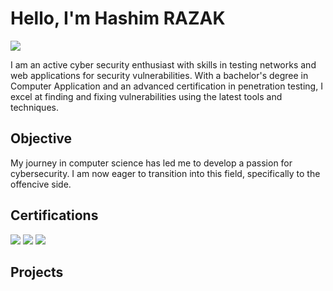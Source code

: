 # Hello, I'm Hashim RAZAK
<a href="https://www.linkedin.com/in/hashim-razak"><img src="https://img.shields.io/badge/-LinkedIn-0072b1?&style=for-the-badge&logo=linkedin&logoColor=white" /></a>

I am an active cyber security enthusiast with skills in testing networks and web applications for security vulnerabilities. With a bachelor's degree in Computer Application and an advanced certification in penetration testing, I excel at finding and fixing vulnerabilities using the latest tools and techniques.

## Objective

My journey in computer science has led me to develop a passion for cybersecurity. I am now eager to transition into this field, specifically to the offencive side. 


## Certifications
<div>
    <img src="https://img.shields.io/badge/-Bachelor_of_Computer_Application-007ACC?&style=for-the-badge&logo=Certifications&logoColor=white" />
    <img src="https://img.shields.io/badge/-Advanced_Penetration_Tester-FF0000?&style=for-the-badge&logo=Certifications&logoColor=white" />
    <img src="https://img.shields.io/badge/-CSI_Linux_Forensics_Investigator-006400?&style=for-the-badge&logo=Certifications&logoColor=white" />
</div>

## Projects

